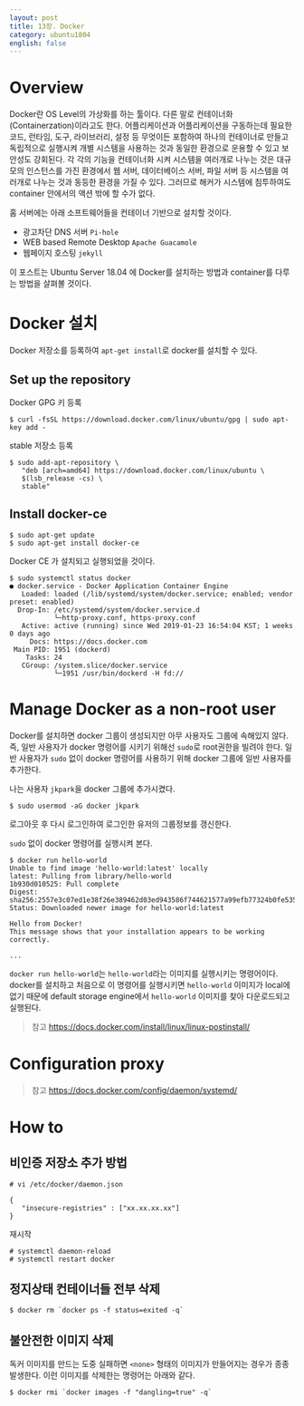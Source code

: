 ```yaml
---
layout: post
title: 13장. Docker
category: ubuntu1804
english: false
---
```


# Overview

Docker란 OS Level의 가상화를 하는 툴이다. 다른 말로 컨테이너화(Containerzation)이라고도 한다. 어플리케이션과 어플리케이션을 구동하는데 필요한 코드, 런타임, 도구, 라이브러리, 설정 등 무엇이든 포함하여 하나의 컨테이너로 만들고 독립적으로 실행시켜 개별 시스템을 사용하는 것과 동일한 환경으로 운용할 수 있고 보안성도 강회된다. 각 각의 기능을 컨테이너화 시켜 시스템을 여러개로 나누는 것은 대규모의 인스턴스를 가진 환경에서 웹 서버, 데이터베이스 서버, 파일 서버 등 시스템을 여러개로 나누는 것과 동등한 환경을 가질 수 있다. 그러므로 해커가 시스템에 침투하여도 container 안에서의 액션 밖에 할 수가 없다.

홈 서버에는 아래 소프트웨어들을 컨테이너 기반으로 설치할 것이다.

- 광고차단 DNS 서버 `Pi-hole`
- WEB based Remote Desktop `Apache Guacamole`
- 웹페이지 호스팅 `jekyll`

이 포스트는 Ubuntu Server 18.04 에 Docker를 설치하는 방법과 container를 다루는 방법을 살펴볼 것이다.

# Docker 설치

Docker 저장소를 등록하여 `apt-get install`로 docker를 설치할 수 있다.

## Set up the repository

Docker GPG 키 등록

```
$ curl -fsSL https://download.docker.com/linux/ubuntu/gpg | sudo apt-key add -
```

stable 저장소 등록

```
$ sudo add-apt-repository \
   "deb [arch=amd64] https://download.docker.com/linux/ubuntu \
   $(lsb_release -cs) \
   stable"
```

## Install docker-ce

```
$ sudo apt-get update
$ sudo apt-get install docker-ce
```

Docker CE 가 설치되고 실행되었을 것이다.

```
$ sudo systemctl status docker
● docker.service - Docker Application Container Engine
   Loaded: loaded (/lib/systemd/system/docker.service; enabled; vendor preset: enabled)
  Drop-In: /etc/systemd/system/docker.service.d
           └─http-proxy.conf, https-proxy.conf
   Active: active (running) since Wed 2019-01-23 16:54:04 KST; 1 weeks 0 days ago
     Docs: https://docs.docker.com
 Main PID: 1951 (dockerd)
    Tasks: 24
   CGroup: /system.slice/docker.service
           └─1951 /usr/bin/dockerd -H fd://
```


# Manage Docker as a non-root user

Docker를 설치하면 docker 그룹이 생성되지만 아무 사용자도 그룹에 속해있지 않다. 즉, 일반 사용자가 docker 명령어를 시키기 위해선 `sudo`로 root권한을 빌려야 한다. 일반 사용자가 `sudo` 없이 docker 명령어를 사용하기 위해 docker 그룹에 일반 사용자를 추가한다.

나는 사용자 `jkpark`을 docker 그룹에 추가시켰다.

```
$ sudo usermod -aG docker jkpark
```

로그아웃 후 다시 로그인하여 로그인한 유저의 그룹정보를 갱신한다.

`sudo` 없이 docker 명령어를 실행시켜 본다.

```
$ docker run hello-world
Unable to find image 'hello-world:latest' locally
latest: Pulling from library/hello-world
1b930d010525: Pull complete 
Digest: sha256:2557e3c07ed1e38f26e389462d03ed943586f744621577a99efb77324b0fe535
Status: Downloaded newer image for hello-world:latest

Hello from Docker!
This message shows that your installation appears to be working correctly.

...

```

`docker run hello-world`는 `hello-world`라는 이미지를 실행시키는 명령어이다. docker를 설치하고 처음으로 이 명령어를 실행시키면 `hello-world` 이미지가 local에 없기 때문에 default storage engine에서 `hello-world` 이미지를 찾아 다운로드되고 실행된다.

> 참고 https://docs.docker.com/install/linux/linux-postinstall/

# Configuration proxy

> 참고 https://docs.docker.com/config/daemon/systemd/

# How to

## 비인증 저장소 추가 방법

```
# vi /etc/docker/daemon.json

{
   "insecure-registries" : ["xx.xx.xx.xx"]
}
```

재시작

```
# systemctl daemon-reload
# systemctl restart docker
```

##  정지상태 컨테이너들 전부 삭제

```
$ docker rm `docker ps -f status=exited -q`
```


## 불안전한 이미지 삭제

독커 이미지를 만드는 도중 실패하면 `<none>` 형태의 이미지가 만들어지는 경우가 종종 발생한다.
이런 이미지를 삭제한는 명령어는 아래와 같다.

```
$ docker rmi `docker images -f "dangling=true" -q`
```
